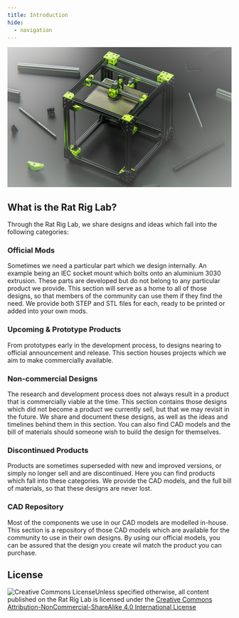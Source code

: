 ```yaml
---
title: Introduction
hide:
  - navigation
---
```

![](assets/splash.png)

## What is the Rat Rig Lab?

Through the Rat Rig Lab, we share designs and ideas which fall into the following categories:

### Official Mods
Sometimes we need a particular part which we design internally. An example being an IEC socket mount which bolts onto an aluminium 3030 extrusion. These parts are developed but do not belong to any particular product we provide. This section will serve as a home to all of those designs, so that members of the community can use them if they find the need. We provide both STEP and STL files for each, ready to be printed or added into your own mods.

### Upcoming & Prototype Products
From prototypes early in the development process, to designs nearing to official announcement and release. This section houses projects which we aim to make commercially available.

### Non-commercial Designs
The research and development process does not always result in a product that is commercially viable at the time. This section contains those designs which did not become a product we currently sell, but that we may revisit in the future. We share and document these designs, as well as the ideas and timelines behind them in this section. You can also find CAD models and the bill of materials should someone wish to build the design for themselves.

### Discontinued Products
Products are sometimes superseded with new and improved versions, or simply no longer sell and are discontinued. Here you can find products which fall into these categories. We provide the CAD models, and the full bill of materials, so that these designs are never lost.

### CAD Repository
Most of the components we use in our CAD models are modelled in-house. This section is a repository of those CAD models which are available for the community to use in their own designs. By using our official models, you can be assured that the design you create wil match the product you can purchase.

## License
<a rel="license" href="http://creativecommons.org/licenses/by-nc-sa/4.0/"><img align="left" alt="Creative Commons License" style="border-width:0" src="https://i.creativecommons.org/l/by-nc-sa/4.0/88x31.png"/></a>
Unless specified otherwise, all content published on the Rat Rig Lab is licensed under the <a rel="license" href="http://creativecommons.org/licenses/by-nc-sa/4.0/">Creative Commons Attribution-NonCommercial-ShareAlike 4.0 International License</a>
